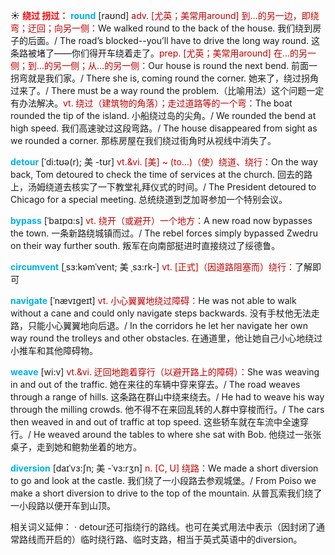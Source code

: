 ☀ <font color="red">**绕过 拐过：**</font>
<font color="sky blue">**round**</font> [raʊnd] 
<font color="#c00000">adv. [尤英；美常用around] 到…的另一边，即绕弯；迂回；向另一侧：</font>We walked round to the back of the house. 我们绕到房子的后面。/ The road’s blocked--you’ll have to drive the long way round. 这条路被堵了——你们得开车绕着走了。<font color="#c00000">prep. [尤英；美常用around] 在…的另一侧；到…的另一侧；从…的另一侧：</font>Our house is round the next bend. 前面一拐弯就是我们家。/ There she is, coming round the corner. 她来了，绕过拐角过来了。/ There must be a way round the problem.（比喻用法）这个问题一定有办法解决。<font color="#c00000">vt. 绕过（建筑物的角落）；走过道路等的一个弯：</font>The boat rounded the tip of the island. 小船绕过岛的尖角。/ We rounded the bend at high speed. 我们高速驶过这段弯路。/ The house disappeared from sight as we rounded a corner. 那栋房屋在我们绕过街角时从视线中消失了。

<font color="sky blue">**detour**</font> [ˈdi:tʊə(r); 美 -tʊr]
<font color="#c00000">vt.&vi. [美] ~ (to…)（使）绕道、绕行：</font>On the way back, Tom detoured to check the time of services at the church. 回去的路上，汤姆绕道去核实了一下教堂礼拜仪式的时间。/ The President detoured to Chicago for a special meeting. 总统绕道到芝加哥参加一个特别会议。
   
<font color="sky blue">**bypass**</font> [ˈbaɪpɑ:s]
<font color="#c00000">vt. 绕开（或避开）一个地方：</font>A new road now bypasses the town. 一条新路绕城镇而过。/ The rebel forces simply bypassed Zwedru on their way further south. 叛军在向南部挺进时直接绕过了绥德鲁。           

<font color="sky blue">**circumvent**</font> [ˌsɜ:kəmˈvent; 美 ˌsɜ:rk-]
<font color="#c00000">vt. [正式]（因道路阻塞而）绕行：</font>了解即可
                      
<font color="sky blue">**navigate**</font> [ˈnævɪgeɪt]
<font color="#c00000">vt. 小心翼翼地绕过障碍：</font>He was not able to walk without a cane and could only navigate steps backwards. 没有手杖他无法走路，只能小心翼翼地向后退。/ In the corridors he let her navigate her own way round the trolleys and other obstacles. 在通道里，他让她自己小心地绕过小推车和其他障碍物。

<font color="sky blue">**weave**</font> [wi:v]
<font color="#c00000">vt.&vi. 迂回地跑着穿行（以避开路上的障碍）：</font>She was weaving in and out of the traffic. 她在来往的车辆中穿来穿去。/ The road weaves through a range of hills. 这条路在群山中绕来绕去。/ He had to weave his way through the milling crowds. 他不得不在来回乱转的人群中穿梭而行。/ The cars then weaved in and out of traffic at top speed. 这些轿车就在车流中全速穿行。/ He weaved around the tables to where she sat with Bob. 他绕过一张张桌子，走到她和鲍勃坐着的地方。
           
<font color="sky blue">**diversion**</font> [daɪˈvɜ:ʃn; 美 -ˈvɜ:rʒn]
<font color="#c00000">n. [C, U] 绕路：</font>We made a short diversion to go and look at the castle. 我们绕了一小段路去参观城堡。/ From Poiso we make a short diversion to drive to the top of the mountain. 从普瓦索我们绕了一小段路以便开车到山顶。

相关词义延伸：
· detour还可指绕行的路线。也可在美式用法中表示（因封闭了通常路线而开启的）临时绕行路、临时支路，相当于英式英语中的diversion。